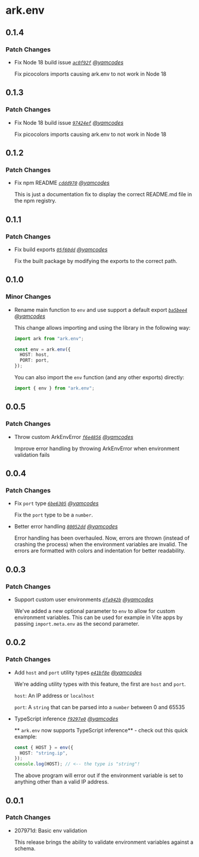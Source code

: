 # ark.env

## 0.1.4

### Patch Changes

- Fix Node 18 build issue _[`ac0f92f`](https://github.com/yamcodes/ark.env/commit/ac0f92fe0d21e90a8aff0863ae0c6d8ae3c288d6) [@yamcodes](https://github.com/yamcodes)_

  Fix picocolors imports causing ark.env to not work in Node 18

## 0.1.3

### Patch Changes

- Fix Node 18 build issue _[`97424ef`](https://github.com/yamcodes/ark.env/commit/97424ef331d6ce1a9f26c9b50c5cc43d7d0547bb) [@yamcodes](https://github.com/yamcodes)_

  Fix picocolors imports causing ark.env to not work in Node 18

## 0.1.2

### Patch Changes

- Fix npm README _[`cddd970`](https://github.com/yamcodes/ark.env/commit/cddd970e9d8f0213ece7b8b8cb3d6cf47fbbeecd) [@yamcodes](https://github.com/yamcodes)_

  This is just a documentation fix to display the correct README.md file in the npm registry.

## 0.1.1

### Patch Changes

- Fix build exports _[`05f60dd`](https://github.com/yamcodes/ark.env/commit/05f60ddb4f2869f2a6a771dd6aa4b79d4b4cb738) [@yamcodes](https://github.com/yamcodes)_

  Fix the built package by modifying the exports to the correct path.

## 0.1.0

### Minor Changes

- Rename main function to `env` and use support a default export _[`ba5bee4`](https://github.com/yamcodes/ark.env/commit/ba5bee435154b183e0973ec1e17e5739473af866) [@yamcodes](https://github.com/yamcodes)_

  This change allows importing and using the library in the following way:

  ```ts
  import ark from "ark.env";

  const env = ark.env({
    HOST: host,
    PORT: port,
  });
  ```

  You can also import the `env` function (and any other exports) directly:

  ```ts
  import { env } from "ark.env";
  ```

## 0.0.5

### Patch Changes

- Throw custom ArkEnvError _[`f6e4856`](https://github.com/yamcodes/ark.env/commit/f6e485620aa7f27d6674e1828afd61be023cea99) [@yamcodes](https://github.com/yamcodes)_

  Improve error handling by throwing ArkEnvError when environment validation fails

## 0.0.4

### Patch Changes

- Fix `port` type _[`6be6305`](https://github.com/yamcodes/ark.env/commit/6be630501af6b69bfaebd438814dfe5ab4dcacd3) [@yamcodes](https://github.com/yamcodes)_

  Fix the `port` type to be a `number`.

- Better error handling _[`80052dd`](https://github.com/yamcodes/ark.env/commit/80052dd9ba5e46ac8233d37cb47d40b5177b521f) [@yamcodes](https://github.com/yamcodes)_

  Error handling has been overhauled. Now, errors are thrown (instead of crashing the process) when the environment variables are invalid. The errors are formatted with colors and indentation for better readability.

## 0.0.3

### Patch Changes

- Support custom user environments _[`dfa942b`](https://github.com/yamcodes/ark.env/commit/dfa942b7eaa9f49dae2a968c4cb24f6c90bfa3f4) [@yamcodes](https://github.com/yamcodes)_

  We've added a new optional parameter to `env` to allow for custom environment variables. This can be used for example in Vite apps by passing `import.meta.env` as the second parameter.

## 0.0.2

### Patch Changes

- Add `host` and `port` utility types _[`e41bf8e`](https://github.com/yamcodes/ark.env/commit/e41bf8ee3d95c9c96105d53aa19d7b77c3e4dd28) [@yamcodes](https://github.com/yamcodes)_

  We're adding utility types with this feature, the first are `host` and `port`.

  `host`: An IP address or `localhost`

  `port`: A `string` that can be parsed into a `number` between 0 and 65535

- TypeScript inference _[`f9297e0`](https://github.com/yamcodes/ark.env/commit/f9297e05438f2a43c0a5855567b5fbf3d529cfd6) [@yamcodes](https://github.com/yamcodes)_

  ** `ark.env` now supports TypeScript inference** - check out this quick example:

  ```ts
  const { HOST } = env({
    HOST: "string.ip",
  });
  console.log(HOST); // <-- the type is "string"!
  ```

  The above program will error out if the environment variable is set to anything other than a valid IP address.

## 0.0.1

### Patch Changes

- 207971d: Basic env validation

  This release brings the ability to validate environment variables against a schema.
